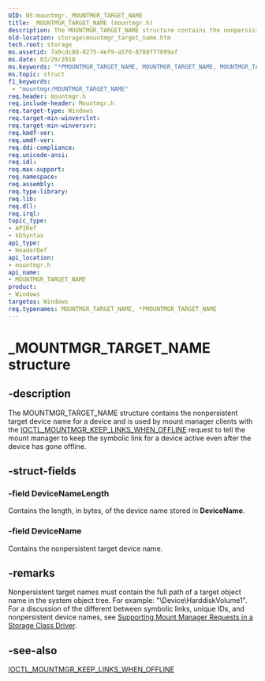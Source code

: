 ```yaml
---
UID: NS:mountmgr._MOUNTMGR_TARGET_NAME
title: _MOUNTMGR_TARGET_NAME (mountmgr.h)
description: The MOUNTMGR_TARGET_NAME structure contains the nonpersistent target device name for a device and is used by mount manager clients with the IOCTL_MOUNTMGR_KEEP_LINKS_WHEN_OFFLINE request to tell the mount manager to keep the symbolic link for a device active even after the device has gone offline.
old-location: storage\mountmgr_target_name.htm
tech.root: storage
ms.assetid: 7a9cdc0d-0275-4ef9-a570-8788f77099af
ms.date: 03/29/2018
ms.keywords: "*PMOUNTMGR_TARGET_NAME, MOUNTMGR_TARGET_NAME, MOUNTMGR_TARGET_NAME structure [Storage Devices], PMOUNTMGR_TARGET_NAME, PMOUNTMGR_TARGET_NAME structure pointer [Storage Devices], _MOUNTMGR_TARGET_NAME, mountmgr/MOUNTMGR_TARGET_NAME, mountmgr/PMOUNTMGR_TARGET_NAME, storage.mountmgr_target_name, structs-mntmgr_abcf0a10-ecbb-433e-9848-c2d5065ca1ac.xml"
ms.topic: struct
f1_keywords:
 - "mountmgr/MOUNTMGR_TARGET_NAME"
req.header: mountmgr.h
req.include-header: Mountmgr.h
req.target-type: Windows
req.target-min-winverclnt: 
req.target-min-winversvr: 
req.kmdf-ver: 
req.umdf-ver: 
req.ddi-compliance: 
req.unicode-ansi: 
req.idl: 
req.max-support: 
req.namespace: 
req.assembly: 
req.type-library: 
req.lib: 
req.dll: 
req.irql: 
topic_type:
- APIRef
- kbSyntax
api_type:
- HeaderDef
api_location:
- mountmgr.h
api_name:
- MOUNTMGR_TARGET_NAME
product:
- Windows
targetos: Windows
req.typenames: MOUNTMGR_TARGET_NAME, *PMOUNTMGR_TARGET_NAME
---
```


# _MOUNTMGR_TARGET_NAME structure


## -description


The MOUNTMGR_TARGET_NAME structure contains the nonpersistent target device name for a device and is used by mount manager clients with the  <a href="https://docs.microsoft.com/windows-hardware/drivers/ddi/content/mountmgr/ni-mountmgr-ioctl_mountmgr_keep_links_when_offline">IOCTL_MOUNTMGR_KEEP_LINKS_WHEN_OFFLINE</a> request to tell the mount manager to keep the symbolic link for a device active even after the device has gone offline. 


## -struct-fields




### -field DeviceNameLength

Contains the length, in bytes, of the device name stored in <b>DeviceName</b>. 


### -field DeviceName

Contains the nonpersistent target device name. 


## -remarks



Nonpersistent target names must contain the full path of a target object name in the system object tree. For example: "\Device\HarddiskVolume1". For a discussion of the different between symbolic links, unique IDs, and nonpersistent device names, see <a href="https://docs.microsoft.com/windows-hardware/drivers/storage/supporting-mount-manager-requests-in-a-storage-class-driver">Supporting Mount Manager Requests in a Storage Class Driver</a>. 




## -see-also




<a href="https://docs.microsoft.com/windows-hardware/drivers/ddi/content/mountmgr/ni-mountmgr-ioctl_mountmgr_keep_links_when_offline">IOCTL_MOUNTMGR_KEEP_LINKS_WHEN_OFFLINE</a>
 

 

